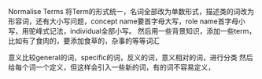 
Normalise Terms
将Term的形式统一，名词全部改为单数形式，描述类的词改为形容词，还有大小写问题，concept name要首字母大写，role name首字母小写，用驼峰式记法，individual全部小写。
然后用一些背景知识，添加一些term，比如有了食肉的，要添加食草的，杂事的等等词汇

意义比较general的词，specific的词，反义的词，意义相对的词，进行分类
然后给每个词一个定义，但这样会引入一些新的词，有的词不容易定义，

